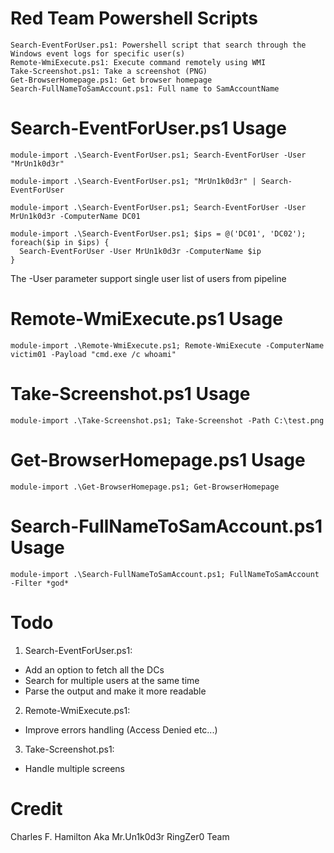 # Red Team Powershell Scripts

```
Search-EventForUser.ps1: Powershell script that search through the Windows event logs for specific user(s)
Remote-WmiExecute.ps1: Execute command remotely using WMI
Take-Screenshot.ps1: Take a screenshot (PNG)
Get-BrowserHomepage.ps1: Get browser homepage
Search-FullNameToSamAccount.ps1: Full name to SamAccountName
```

# Search-EventForUser.ps1 Usage
```
module-import .\Search-EventForUser.ps1; Search-EventForUser -User "MrUn1k0d3r"

module-import .\Search-EventForUser.ps1; "MrUn1k0d3r" | Search-EventForUser

module-import .\Search-EventForUser.ps1; Search-EventForUser -User MrUn1k0d3r -ComputerName DC01

module-import .\Search-EventForUser.ps1; $ips = @('DC01', 'DC02'); foreach($ip in $ips) {
  Search-EventForUser -User MrUn1k0d3r -ComputerName $ip 
}
```
The -User parameter support single user list of users from pipeline

# Remote-WmiExecute.ps1 Usage
```
module-import .\Remote-WmiExecute.ps1; Remote-WmiExecute -ComputerName victim01 -Payload "cmd.exe /c whoami"
```

# Take-Screenshot.ps1 Usage
```
module-import .\Take-Screenshot.ps1; Take-Screenshot -Path C:\test.png
```

# Get-BrowserHomepage.ps1 Usage
```
module-import .\Get-BrowserHomepage.ps1; Get-BrowserHomepage
```
# Search-FullNameToSamAccount.ps1 Usage
```
module-import .\Search-FullNameToSamAccount.ps1; FullNameToSamAccount -Filter *god*
```

# Todo

1. Search-EventForUser.ps1:
  * Add an option to fetch all the DCs
  * Search for multiple users at the same time
  * Parse the output and make it more readable
2. Remote-WmiExecute.ps1:
  * Improve errors handling (Access Denied etc...)
3. Take-Screenshot.ps1:
  * Handle multiple screens

# Credit
Charles F. Hamilton Aka Mr.Un1k0d3r RingZer0 Team

